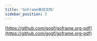 ```yaml
---
title: 'GoFrame离线文档'
sidebar_position: 3
---
```


[https://github.com/gogf/goframe.org-pdf](https://github.com/gogf/goframe.org-pdf)